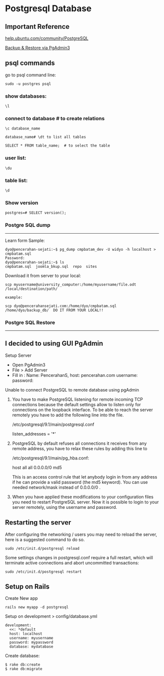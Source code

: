 # Postgresql Database

## Important Reference

[help.ubuntu.com/community/PostgreSQL](https://help.ubuntu.com/community/PostgreSQL)

[Backup & Restore via PgAdmin3](http://www.pgadmin.org/docs/dev/backup.html)

## psql commands

go to psql command line:

	sudo -u postgres psql

### show databases:
	\l

### connect to database # to create relations
	
	\c database_name

	database_name# \dt to list all tables
	
	SELECT * FROM table_name;  # to select the table 

### user list:
    
    \du
    
### table list:
    
    \d

### Show version

	postgres=# SELECT version();

### Postgre SQL dump
--------------------

Learn form Sample:

	dyo@pencerahan-sejati:~$ pg_dump cmpbatam_dev -U widyo -h localhost > cmpbatam.sql
	Password: 
	dyo@pencerahan-sejati:~$ ls
	cmpbatam.sql  joomla_bkup.sql  repo  sites

Download it from server to your local:

	scp myusername@university_computer:/home/myusername/file.odt /local/destination/path/	
	
	example:

	scp dyo@pencerahansejati.com:/home/dyo/cmpbatam.sql /home/dyo/backup_db/  DO IT FROM YOUR LOCAL!!

### Postgre SQL Restore
-----------------------

I decided to using GUI PgAdmin
------------------------------

Setup Server

* Open PgAdmin3
* File > Add Server
* Fill in : 
	Name: PencerahanS, 
	host: pencerahan.com 
	username:
	password:

Unable to connect PostgreSQL to remote database using pgAdmin

1. You have to make PostgreSQL listening for remote incoming TCP connections because the default settings allow to listen only for connections on the loopback interface. To be able to reach the server remotely you have to add the following line into the file.
	
	/etc/postgresql/9.1/main/postgresql.conf

	listen_addresses = '*'

2. PostgreSQL by default refuses all connections it receives from any remote address, you have to relax these rules by adding this line to 

	/etc/postgresql/9.1/main/pg_hba.conf:

	host all all 0.0.0.0/0 md5

	This is an access control rule that let anybody login in from any address if he can provide a valid password (the md5 keyword). You can use needed network/mask instead of 0.0.0.0/0 .				

3. When you have applied these modifications to your configuration files you need to restart PostgreSQL server. Now it is possible to login to your server remotely, using the username and password.

Restarting the server
---------------------

After configuring the networking / users you may need to reload the server, here is a suggested command to do so.

	sudo /etc/init.d/postgresql reload

Some settings changes in postgresql.conf require a full restart, which will terminate active connections and abort uncommitted transactions:

	sudo /etc/init.d/postgresql restart	

## Setup on Rails

Create New app

	rails new myapp -d postgresql

Setup on development > config/database.yml

	development:
	  <<: *default
	  host: localhost
	  username: myusername
	  password: mypassword
	  database: mydatabase

Create database:

	$ rake db:create
	$ rake db:migrate
